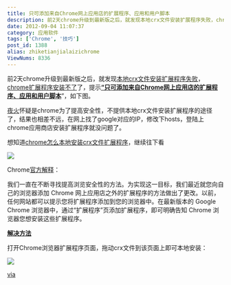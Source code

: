 ```yaml
---
title: 只可添加来自Chrome网上应用店的扩展程序、应用和用户脚本
description: 前2天chrome升级到最新版之后，就发现本地crx文件安装扩展程序失败，chrome扩展程序安装不了了，提示“只可添加来自Chrome网上应用店的扩展程序、应用和用户脚本”，如下图。夜火怀疑是chrome为了提高安全性，不提供本地crx文件安装扩展程序的途径了，结果也相差不远，在网上找了google对应的IP，修改下hosts，登陆上chrome应用商店安装扩展程序就没问
date: 2012-09-04 11:07:37
category: 应用软件
tags: ['Chrome', '技巧']
post_id: 1388
alias: zhiketianjialaizichrome
ViewNums: 8336
---
```


前2天chrome升级到最新版之后，就发现[本地crx文件安装扩展程序失败](/blog/zhiketianjialaizichrome)，[chrome扩展程序安装不了](/blog/zhiketianjialaizichrome)了，提示[**“只可添加来自Chrome网上应用店的扩展程序、应用和用户脚本**](/blog/zhiketianjialaizichrome)”，如下图。

[夜火](http://www.15897.com/)怀疑是chrome为了提高安全性，不提供本地crx文件安装扩展程序的途径了，结果也相差不远，在网上找了google对应的IP，修改下hosts，登陆上chrome应用商店安装扩展程序就没问题了。

想知道[chrome怎么本地安装crx文件扩展程序](/blog/zhiketianjialaizichrome)，继续往下看

[![](http://www.mzwu.com/pic/201208/072.gif)](/blog/zhiketianjialaizichrome)

Chrome[官方解释](http://support.google.com/chrome_webstore/bin/answer.py?hl=zh-Hans&answer=2664769&p=crx_warning)：

我们一直在不断寻找提高浏览安全性的方法。为实现这一目标，我们最近就您向自己的浏览器添加 Chrome 网上应用店之外的扩展程序的方法做出了更改。以前，任何网站都可以提示您将扩展程序添加到您的浏览器中。在最新版本的 Google Chrome 浏览器中，通过“扩展程序”页添加扩展程序，即可明确告知 Chrome 浏览器您想安装这些扩展程序。

**[解决方法](/blog/zhiketianjialaizichrome)**

打开Chrome浏览器扩展程序页面，拖动crx文件到该页面上即可本地安装：

[![](http://www.mzwu.com/pic/201208/073.gif)](/blog/zhiketianjialaizichrome)

[via](http://www.mzwu.com/)

